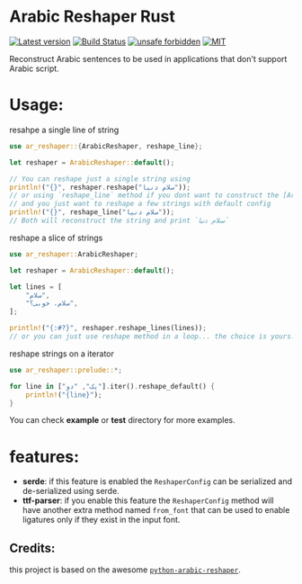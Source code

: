 # Arabic Reshaper Rust
[![Latest version](https://img.shields.io/crates/v/ar-reshaper)](https://crates.io/crates/ar-reshaper)
[![Build Status](https://github.com/YouKnow-sys/ar-reshaper/actions/workflows/rust.yml/badge.svg)](https://github.com/YouKnow-sys/ar-reshaper/actions?workflow=Rust%20CI)
[![unsafe forbidden](https://img.shields.io/badge/unsafe-forbidden-success.svg)](https://github.com/rust-secure-code/safety-dance/)
[![MIT](https://img.shields.io/badge/license-MIT-blue.svg)](https://github.com/YouKnow-sys/ar-reshaper/blob/master/LICENSE)

Reconstruct Arabic sentences to be used in applications that don't support Arabic script.

# Usage:
resahpe a single line of string
```rust
use ar_reshaper::{ArabicReshaper, reshape_line};

let reshaper = ArabicReshaper::default();

// You can reshape just a single string using
println!("{}", reshaper.reshape("سلام دنیا"));
// or using `reshape_line` method if you dont want to construct the [ArabicReshaper]
// and you just want to reshape a few strings with default config
println!("{}", reshape_line("سلام دنیا"));
// Both will reconstruct the string and print `ﺳﻼﻡ ﺩﻧﯿﺎ`
```
reshape a slice of strings
```rust
use ar_reshaper::ArabicReshaper;

let reshaper = ArabicReshaper::default();

let lines = [
    "سلام",
    "سلام، خوبی؟",
];

println!("{:#?}", reshaper.reshape_lines(lines));
// or you can just use reshape method in a loop... the choice is yours.
```
reshape strings on a iterator
```rust
use ar_reshaper::prelude::*;

for line in ["یک", "دو"].iter().reshape_default() {
    println!("{line}");
}
```
You can check **example** or **test** directory for more examples.

# features:
- **serde**: if this feature is enabled the `ReshaperConfig` can be serialized and de-serialized using serde.
- **ttf-parser**: if you enable this feature the `ReshaperConfig` method will have another extra
method named `from_font` that can be used to enable ligatures only if they exist in the input font.

## Credits:
this project is based on the awesome [`python-arabic-reshaper`](https://github.com/mpcabd/python-arabic-reshaper).